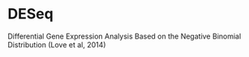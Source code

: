 # DESeq
Differential Gene Expression Analysis Based on the Negative Binomial Distribution (Love et al, 2014)
